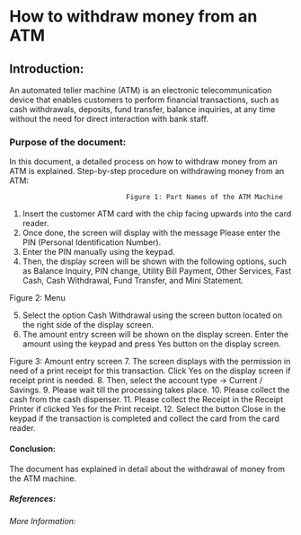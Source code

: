 # How to withdraw money from an ATM
## Introduction:
An automated teller machine (ATM) is an electronic telecommunication device that enables customers to perform financial transactions, such as cash withdrawals, deposits, fund transfer, balance inquiries, at any time without the need for direct interaction with bank staff.
### Purpose of the document:
In this document, a detailed process on how to withdraw money from an ATM is explained.
Step-by-step procedure on withdrawing money from an ATM:
 
                                 Figure 1: Part Names of the ATM Machine

1.	Insert the customer ATM card with the chip facing upwards into the card reader. 
2.	Once done, the screen will display with the message Please enter the PIN (Personal Identification Number).
3.	Enter the PIN manually using the keypad.
4.	Then, the display screen will be shown with the following options, such as Balance Inquiry, PIN change, Utility Bill Payment, Other Services, Fast Cash, Cash Withdrawal, Fund Transfer, and Mini Statement.
	 	
Figure 2: Menu 

5.	Select the option Cash Withdrawal using the screen button located on the right side of the display screen.
6.	The amount entry screen will be shown on the display screen. Enter the amount using the keypad and press Yes button on the display screen.

 
Figure 3: Amount entry screen
7.	The screen displays with the permission in need of a print receipt for this transaction. Click Yes on the display screen if receipt print is needed.
8.	Then, select the account type -> Current / Savings.
9.	Please wait till the processing takes place.
10.	Please collect the cash from the cash dispenser.
11.	Please collect the Receipt in the Receipt Printer if clicked Yes for the Print receipt.
12.	Select the button Close in the keypad if the transaction is completed and collect the card from the card reader.
#### Conclusion:
The document has explained in detail about the withdrawal of money from the ATM machine.
##### References:
###### More Information:

